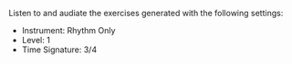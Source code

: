 Listen to and audiate the exercises generated with the following settings:

- Instrument: Rhythm Only
- Level: 1
- Time Signature: 3/4
